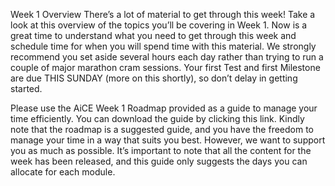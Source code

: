Week 1 Overview
There’s a lot of material to get through this week! Take a look at this overview of the topics you’ll be covering in Week 1. Now is a great time to understand what you need to get through this week and schedule time for when you will spend time with this material. We strongly recommend you set aside several hours each day rather than trying to run a couple of major marathon cram sessions. Your first Test and first Milestone are due THIS SUNDAY (more on this shortly), so don’t delay in getting started.

 

Please use the AiCE Week 1 Roadmap provided as a guide to manage your time efficiently. You can download the guide by clicking this link. Kindly note that the roadmap is a suggested guide, and you have the freedom to manage your time in a way that suits you best. However, we want to support you as much as possible. It’s important to note that all the content for the week has been released, and this guide only suggests the days you can allocate for each module.
